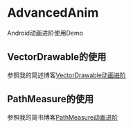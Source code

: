 # AdvancedAnim
Android动画进阶使用Demo

## VectorDrawable的使用
参照我的简述博客[VectorDrawable动画进阶](http://www.jianshu.com/p/e71978a6cffa)

## PathMeasure的使用
参照我的简书博客[PathMeasure动画进阶](http://www.jianshu.com/p/4b440fca400a)
